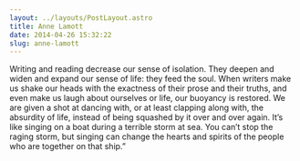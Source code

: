 ```yaml
---
layout: ../layouts/PostLayout.astro
title: Anne Lamott 
date: 2014-04-26 15:32:22
slug: anne-lamott
---
```


Writing and reading decrease our sense of isolation. They deepen and widen and expand our sense of life: they feed the soul. When writers make us shake our heads with the exactness of their prose and their truths, and even make us laugh about ourselves or life, our buoyancy is restored. We are given a shot at dancing with, or at least clapping along with, the absurdity of life, instead of being squashed by it over and over again. It’s like singing on a boat during a terrible storm at sea. You can’t stop the raging storm, but singing can change the hearts and spirits of the people who are together on that ship.”